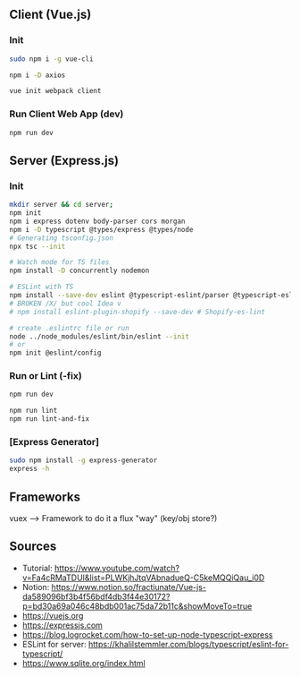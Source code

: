 
## Client (Vue.js)

### Init
```bash
sudo npm i -g vue-cli

npm i -D axios

vue init webpack client
```
### Run Client Web App (dev)
```bash
npm run dev
```
## Server (Express.js)

### Init

```bash
mkdir server && cd server;
npm init
npm i express dotenv body-parser cors morgan
npm i -D typescript @types/express @types/node
# Generating tsconfig.json
npx tsc --init

# Watch mode for TS files
npm install -D concurrently nodemon

# ESLint with TS
npm install --save-dev eslint @typescript-eslint/parser @typescript-eslint/eslint-plugin
# BROKEN /X/ but cool Idea v
# npm install eslint-plugin-shopify --save-dev # Shopify-es-lint

# create .eslintrc file or run
node ../node_modules/eslint/bin/eslint --init
# or
npm init @eslint/config

```
### Run or Lint (-fix)

```bash
npm run dev

npm run lint
npm run lint-and-fix
```

### [Express Generator]

```bash
sudo npm install -g express-generator
express -h
```

## Frameworks

vuex --> Framework to do it a flux "way" (key/obj store?) 

## Sources

- Tutorial: https://www.youtube.com/watch?v=Fa4cRMaTDUI&list=PLWKjhJtqVAbnadueQ-C5keMQQiQau_i0D
- Notion: https://www.notion.so/fractiunate/Vue-js-da589096bf3b4f56bdf4db3f44e30172?p=bd30a69a046c48bdb001ac75da72b11c&showMoveTo=true
- https://vuejs.org
- https://expressjs.com
- https://blog.logrocket.com/how-to-set-up-node-typescript-express
- ESLint for server: https://khalilstemmler.com/blogs/typescript/eslint-for-typescript/
- https://www.sqlite.org/index.html